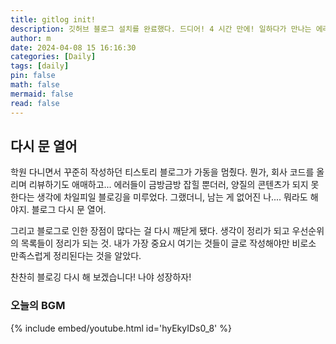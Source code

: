 ```yaml
---
title: gitlog init!
description: 깃허브 블로그 설치를 완료했다. 드디어! 4 시간 만에! 일하다가 만나는 에러들을 정리하려고 시작하게 됐는데...
author: m
date: 2024-04-08 15 16:16:30
categories: [Daily]
tags: [daily]
pin: false
math: false
mermaid: false
read: false
---
```


## 다시 문 열어

학원 다니면서 꾸준히 작성하던 티스토리 블로그가 가동을 멈췄다. 뭔가, 회사 코드를 올리며 리뷰하기도 애매하고... 에러들이 금방금방 잡힐 뿐더러, 양질의 콘텐츠가 되지 못한다는 생각에 차일피일 블로깅을 미루었다. 그랬더니, 남는 게 없어진 나.... 뭐라도 해야지. 블로그 다시 문 열어.

그리고 블로그로 인한 장점이 많다는 걸 다시 깨닫게 됐다. 생각이 정리가 되고 우선순위의 목록들이 정리가 되는 것. 내가 가장 중요시 여기는 것들이 글로 작성해야만 비로소 만족스럽게 정리된다는 것을 알았다.

찬찬히 블로깅 다시 해 보겠습니다! 나야 성장하자!

### 오늘의 BGM

{% include embed/youtube.html id='hyEkyIDs0_8' %}
